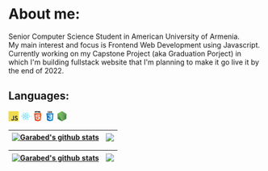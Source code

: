 # About me:

Senior Computer Science Student in American University of Armenia.
<br>
My main interest and focus is Frontend Web Development using Javascript.
Currently working on my Capstone Project (aka Graduation Porject) in which I'm building fullstack website that I'm planning to make it go live it by the end of 2022.

## Languages:
<code><img height="20" src="https://raw.githubusercontent.com/github/explore/80688e429a7d4ef2fca1e82350fe8e3517d3494d/topics/javascript/javascript.png"></code>
<code><img height="20" src="https://raw.githubusercontent.com/github/explore/80688e429a7d4ef2fca1e82350fe8e3517d3494d/topics/react/react.png"></code>
<code><img height="20" src="https://raw.githubusercontent.com/github/explore/80688e429a7d4ef2fca1e82350fe8e3517d3494d/topics/html/html.png"></code>
<code><img height="20" src="https://raw.githubusercontent.com/github/explore/80688e429a7d4ef2fca1e82350fe8e3517d3494d/topics/css/css.png"></code>
<code><img height="20" src="https://raw.githubusercontent.com/github/explore/80688e429a7d4ef2fca1e82350fe8e3517d3494d/topics/nodejs/nodejs.png"></code> 

| <a href="https://github.com/garabed99/github-readme-stats"><img align="center" src="https://github-readme-stats.vercel.app/api?username=garabed99&show_icons=true&theme=algolia&" alt="Garabed's github stats" /></a> | <a href="https://github.com/garabed99/github-readme-stats"><img align="center" src="https://github-readme-stats.vercel.app/api?username=garabed99&show_icons=true&theme=algolia&include_all_commits=true&count_private=true&custom_title=Garabed-Baghsarian's-GitHub-Overall-Stats" /></a> |
| ------------- | ------------- |




| <a href="https://github.com/garabed99/github-readme-stats"><img align="center" src="https://github-readme-stats.vercel.app/api/top-langs/?username=garabed99&layout=compact&theme=algolia" alt="Garabed's github stats" /></a> | <a href="https://github.com/garabed99/github-readme-stats"><img align="center" src="https://github-profile-summary-cards.vercel.app/api/cards/profile-details?username=garabed99&theme=solarized_dark" /></a> |
| ------------- | ------------- |


<!-- ========================================================================================================================================================= -->

<!-- [![Garabed's GitHub stats](https://github-readme-stats.vercel.app/api?username=garabed99&show_icons=true&theme=algolia&)](https://github.com/garabed99/github-readme-stats)

[![Garabed's GitHub overall stats](https://github-readme-stats.vercel.app/api?username=garabed99&show_icons=true&theme=algolia&include_all_commits=true&count_private=true&custom_title=Garabed-Baghsarian's-GitHub-Overall-Stats)](https://github.com/garabed99/github-readme-stats) -->

<!-- ========================================================================================================================================================= -->

<!-- 
[![Top Langs](https://github-readme-stats.vercel.app/api/top-langs/?username=garabed99&layout=compact&theme=algolia)](https://github.com/garabed99/github-readme-stats)

![Garabed's commits graph](https://github-profile-summary-cards.vercel.app/api/cards/profile-details?username=garabed99&theme=solarized_dark) -->
